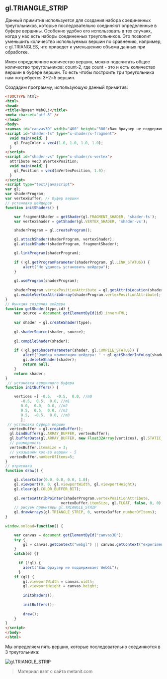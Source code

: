 ## gl.TRIANGLE_STRIP

Данный примитив используется для создания набора соединенных треугольников, которые последовательно соединяют определенные в буфере вершины. Особенно удобно его использовать в тех случаях, когда у нас есть наборы соединенных треугольников. Это позволит уменьшить количество используемых вершин по сравнению, например, с gl.TRIANGLES, что приведет к уменьшению объема данных при обработке.

Имея определенное количество вершин, можно подсчитать общее количество треугольников: count-2, где count - это и есть количество вершин в буфере вершин. То есть чтобы построить три треугольника нам потребуется 3+2=5 вершин.

Создадим программу, использующую данный примитив:

```html
<!DOCTYPE html>
<html>
<head>
<title>Привет WebGL!</title>
<meta charset="utf-8" />
</head>
<body>
<canvas id="canvas3D" width="400" height="300">Ваш браузер не поддерживает элемент canvas</canvas>
<script id="shader-fs" type="x-shader/x-fragment">
  void main(void) {
    gl_FragColor = vec4(1.0, 1.0, 1.0, 1.0);
  }
</script>
<script id="shader-vs" type="x-shader/x-vertex">
  attribute vec3 aVertexPosition;
  void main(void) {
    gl_Position = vec4(aVertexPosition, 1.0);
  }
</script>
<script type="text/javascript">
var gl;
var shaderProgram;
var vertexBuffer; // буфер вершин
// установка шейдеров
function initShaders() {

    var fragmentShader = getShader(gl.FRAGMENT_SHADER, 'shader-fs');
    var vertexShader = getShader(gl.VERTEX_SHADER, 'shader-vs');

    shaderProgram = gl.createProgram();

    gl.attachShader(shaderProgram, vertexShader);
    gl.attachShader(shaderProgram, fragmentShader);

    gl.linkProgram(shaderProgram);
     
    if (!gl.getProgramParameter(shaderProgram, gl.LINK_STATUS)) {
        alert("Не удалось установить шейдеры");
    }
     
    gl.useProgram(shaderProgram);
    
    shaderProgram.vertexPositionAttribute = gl.getAttribLocation(shaderProgram, "aVertexPosition");
    gl.enableVertexAttribArray(shaderProgram.vertexPositionAttribute);
}
// Функция создания шейдера
function getShader(type,id) {
    var source = document.getElementById(id).innerHTML;
    
    var shader = gl.createShader(type);
    
    gl.shaderSource(shader, source);
    
    gl.compileShader(shader);
  
    if (!gl.getShaderParameter(shader, gl.COMPILE_STATUS)) {
        alert("Ошибка компиляции шейдера: " + gl.getShaderInfoLog(shader));
        gl.deleteShader(shader);   
        return null;
    }
    return shader;  
}
 // установка вершинного буфера
function initBuffers() {

    vertices =[ -0.5,  -0.5,  0.0, //m0
       -0.5,  0.5,  0.0, //m1
       0.0,  0.0,  0.0, //m2
       0.5,  0.5,  0.0, //m3
       0.5,  -0.5,  0.0, //m3
       ];
 // установка буфера вершин
  vertexBuffer = gl.createBuffer();
  gl.bindBuffer(gl.ARRAY_BUFFER, vertexBuffer);
  gl.bufferData(gl.ARRAY_BUFFER, new Float32Array(vertices), gl.STATIC_DRAW);
  // размерность
  vertexBuffer.itemSize = 3;
  // указываем кол-во вершин - 5
  vertexBuffer.numberOfItems=5;
}
// отрисовка
function draw() {    

    gl.clearColor(0.0, 0.0, 0.0, 1.0);
    gl.viewport(0, 0, gl.viewportWidth, gl.viewportHeight);
    gl.clear(gl.COLOR_BUFFER_BIT);
  
    gl.vertexAttribPointer(shaderProgram.vertexPositionAttribute, 
                         vertexBuffer.itemSize, gl.FLOAT, false, 0, 0);
    // рисуем примитивы gl.TRIANGLE_STRIP
    gl.drawArrays(gl.TRIANGLE_STRIP, 0, vertexBuffer.numberOfItems);
}
 
window.onload=function() {

    var canvas = document.getElementById("canvas3D");
    try {
        gl = canvas.getContext("webgl") || canvas.getContext("experimental-webgl");
    }
    catch(e) {}
  
      if (!gl) {
        alert("Ваш браузер не поддерживает WebGL");
      }
    if (gl) {
        gl.viewportWidth = canvas.width;
        gl.viewportHeight = canvas.height;
        
        initShaders();
        
        initBuffers();
        
        draw();  
    }
}
</script>
</body>
</html>
```

Мы определяем пять вершин, которые последовательно соединяются в 3 треугольника:

![gl.TRIANGLE_STRIP](https://metanit.com/web/webgl/pics/2.3.png)


> Материал взят с сайта metanit.com
